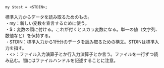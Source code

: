 ```
my $test = <STDIN>;
```
標準入力からデータを読み取るためのもの。  
・my：新しい変数を宣言するために使う。  
・$：変数の頭に付ける。これが付くとスカラ変数になる。単一の値（文字列、数値など）を保持する。  
・STDIN：標準入力から1行分のデータを読み取るための構文。STDINは標準入力を指す。  
・<>：ファイル入力演算子とか行入力演算子とか言う。ファイルを一行ずつ読み込む。間にはファイルハンドルを記述することに注意。
